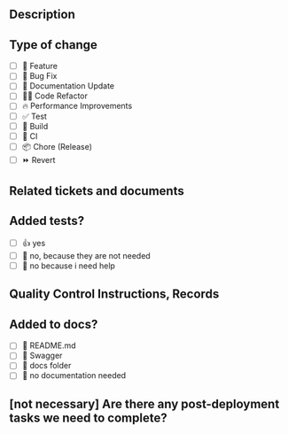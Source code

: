 ## Description

<!--
Пожалуйста, не оставляйте это поле пустым
Этот Пулл реквест [добавляет/удаляет/исправляет/заменяет] [функцию/ошибку/и т. д.].
-->

## Type of change

- [ ] 🍕 Feature
- [ ] 🐛 Bug Fix
- [ ] 📝 Documentation Update
- [ ] 🧑‍💻 Code Refactor
- [ ] 🔥 Performance Improvements
- [ ] ✅ Test
- [ ] 🤖 Build
- [ ] 🔁 CI
- [ ] 📦 Chore (Release)
- [ ] ⏩ Revert

## Related tickets and documents

<!--
Используйте для отслеживания вашей задачи в Notion - в таком формате: Notion - "task name"
-->

## Added tests?

- [ ] 👍 yes
- [ ] 🙅 no, because they are not needed
- [ ] 🙋 no because i need help

## Quality Control Instructions, Records

<!--
Замените эту строку инструкциями о том, как тестировать ваши изменения, примечанием об устройствах и браузерах, на которых это было протестировано, а также любыми соответствующими изображениями для изменений пользовательского интерфейса.
-->

## Added to docs?

- [ ] 📜 README.md
- [ ] 📓 Swagger
- [ ] 🍕 docs folder
- [ ] 🙅 no documentation needed

## [not necessary] Are there any post-deployment tasks we need to complete?
